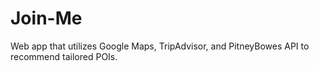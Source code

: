 # Join-Me
Web app that utilizes Google Maps, TripAdvisor, and PitneyBowes API to recommend tailored POIs. 
